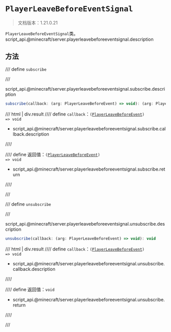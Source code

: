 # `PlayerLeaveBeforeEventSignal`

> 文档版本：1.21.0.21

`PlayerLeaveBeforeEventSignal`类。script_api.@minecraft/server.playerleavebeforeeventsignal.description

## 方法

/// define
`subscribe`


///

script_api.@minecraft/server.playerleavebeforeeventsignal.subscribe.description

```js
subscribe(callback: (arg: PlayerLeaveBeforeEvent) => void): (arg: PlayerLeaveBeforeEvent) => void
```

/// html | div.result
//// define
`callback`：<code>(<a href="../playerleavebeforeevent/">PlayerLeaveBeforeEvent</a>) =&gt; void</code>

- script_api.@minecraft/server.playerleavebeforeeventsignal.subscribe.callback.description


////

//// define
返回值：<code>(<a href="../playerleavebeforeevent/">PlayerLeaveBeforeEvent</a>) =&gt; void</code>

- script_api.@minecraft/server.playerleavebeforeeventsignal.subscribe.return


////

///


/// define
`unsubscribe`


///

script_api.@minecraft/server.playerleavebeforeeventsignal.unsubscribe.description

```js
unsubscribe(callback: (arg: PlayerLeaveBeforeEvent) => void): void
```

/// html | div.result
//// define
`callback`：<code>(<a href="../playerleavebeforeevent/">PlayerLeaveBeforeEvent</a>) =&gt; void</code>

- script_api.@minecraft/server.playerleavebeforeeventsignal.unsubscribe.callback.description


////

//// define
返回值：`void`

- script_api.@minecraft/server.playerleavebeforeeventsignal.unsubscribe.return


////

///

